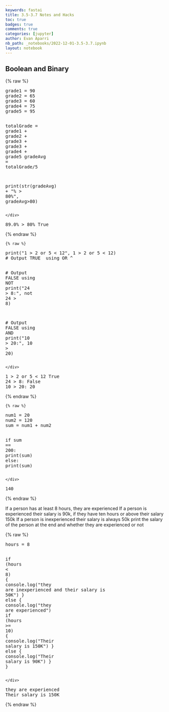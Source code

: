 ```yaml
---
keywords: fastai
title: 3.5-3.7 Notes and Hacks
toc: true 
badges: true
comments: true
categories: [jupyter]
author: Evan Aparri
nb_path: _notebooks/2022-12-01-3.5-3.7.ipynb
layout: notebook
---
```


<!--
#################################################
### THIS FILE WAS AUTOGENERATED! DO NOT EDIT! ###
#################################################
# file to edit: _notebooks/2022-12-01-3.5-3.7.ipynb
-->

<div class="container" id="notebook-container">
        
<div class="cell border-box-sizing text_cell rendered"><div class="inner_cell">
<div class="text_cell_render border-box-sizing rendered_html">
<h2 id="Boolean-and-Binary">Boolean and Binary<a class="anchor-link" href="#Boolean-and-Binary"> </a></h2>
</div>
</div>
</div>
    {% raw %}
    
<div class="cell border-box-sizing code_cell rendered">
<div class="input">

<div class="inner_cell">
    <div class="input_area">
<div class=" highlight hl-javascript"><pre><span></span><span class="nx">grade1</span> <span class="o">=</span> <span class="mf">90</span>
<span class="nx">grade2</span> <span class="o">=</span> <span class="mf">65</span>
<span class="nx">grade3</span> <span class="o">=</span> <span class="mf">60</span>
<span class="nx">grade4</span> <span class="o">=</span> <span class="mf">75</span>
<span class="nx">grade5</span> <span class="o">=</span> <span class="mf">95</span>

<span class="nx">totalGrade</span> <span class="o">=</span> <span class="nx">grade1</span> <span class="o">+</span> <span class="nx">grade2</span> <span class="o">+</span> <span class="nx">grade3</span> <span class="o">+</span> <span class="nx">grade3</span> <span class="o">+</span> <span class="nx">grade4</span> <span class="o">+</span> <span class="nx">grade5</span>
<span class="nx">gradeAvg</span> <span class="o">=</span> <span class="nx">totalGrade</span><span class="o">/</span><span class="mf">5</span>

<span class="nx">print</span><span class="p">(</span><span class="nx">str</span><span class="p">(</span><span class="nx">gradeAvg</span><span class="p">)</span> <span class="o">+</span> <span class="s2">&quot;% &gt; 80%&quot;</span><span class="p">,</span> <span class="nx">gradeAvg</span><span class="o">&gt;</span><span class="mf">80</span><span class="p">)</span>
</pre></div>

    </div>
</div>
</div>

<div class="output_wrapper">
<div class="output">

<div class="output_area">

<div class="output_subarea output_stream output_stdout output_text">
<pre>89.0% &gt; 80% True
</pre>
</div>
</div>

</div>
</div>

</div>
    {% endraw %}

    {% raw %}
    
<div class="cell border-box-sizing code_cell rendered">
<div class="input">

<div class="inner_cell">
    <div class="input_area">
<div class=" highlight hl-javascript"><pre><span></span><span class="nx">print</span><span class="p">(</span><span class="s2">&quot;1 &gt; 2 or 5 &lt; 12&quot;</span><span class="p">,</span> <span class="mf">1</span> <span class="o">&gt;</span> <span class="mf">2</span> <span class="nx">or</span> <span class="mf">5</span> <span class="o">&lt;</span> <span class="mf">12</span><span class="p">)</span>
<span class="err">#</span> <span class="nx">Output</span> <span class="nx">TRUE</span>  <span class="nx">using</span> <span class="nx">OR</span> <span class="o">^</span>


<span class="err">#</span> <span class="nx">Output</span> <span class="nx">FALSE</span> <span class="nx">using</span> <span class="nx">NOT</span>
<span class="nx">print</span><span class="p">(</span><span class="s2">&quot;24 &gt; 8:&quot;</span><span class="p">,</span> <span class="nx">not</span> <span class="mf">24</span> <span class="o">&gt;</span> <span class="mf">8</span><span class="p">)</span>

<span class="err">#</span> <span class="nx">Output</span> <span class="nx">FALSE</span> <span class="nx">using</span> <span class="nx">AND</span>
<span class="nx">print</span><span class="p">(</span><span class="s2">&quot;10 &gt; 20:&quot;</span><span class="p">,</span> <span class="mf">10</span> <span class="o">&gt;</span> <span class="mf">20</span><span class="p">)</span>
</pre></div>

    </div>
</div>
</div>

<div class="output_wrapper">
<div class="output">

<div class="output_area">

<div class="output_subarea output_stream output_stdout output_text">
<pre>1 &gt; 2 or 5 &lt; 12 True
24 &gt; 8: False
10 &gt; 20: 20
</pre>
</div>
</div>

</div>
</div>

</div>
    {% endraw %}

    {% raw %}
    
<div class="cell border-box-sizing code_cell rendered">
<div class="input">

<div class="inner_cell">
    <div class="input_area">
<div class=" highlight hl-javascript"><pre><span></span><span class="nx">num1</span> <span class="o">=</span> <span class="mf">20</span>
<span class="nx">num2</span> <span class="o">=</span> <span class="mf">120</span>
<span class="nx">sum</span> <span class="o">=</span> <span class="nx">num1</span> <span class="o">+</span> <span class="nx">num2</span>

<span class="k">if</span> <span class="nx">sum</span> <span class="o">==</span> <span class="mf">200</span><span class="o">:</span>
    <span class="nx">print</span><span class="p">(</span><span class="nx">sum</span><span class="p">)</span>
<span class="k">else</span><span class="o">:</span>
    <span class="nx">print</span><span class="p">(</span><span class="nx">sum</span><span class="p">)</span>
</pre></div>

    </div>
</div>
</div>

<div class="output_wrapper">
<div class="output">

<div class="output_area">

<div class="output_subarea output_stream output_stdout output_text">
<pre>140
</pre>
</div>
</div>

</div>
</div>

</div>
    {% endraw %}

<div class="cell border-box-sizing text_cell rendered"><div class="inner_cell">
<div class="text_cell_render border-box-sizing rendered_html">
<p>If a person has at least 8 hours, they are experienced
If a person is experienced their salary is 90k, if they have ten hours or above their salary 150k
If a person is inexperienced their salary is always 50k
print the salary of the person at the end and whether they are experienced or not</p>

</div>
</div>
</div>
    {% raw %}
    
<div class="cell border-box-sizing code_cell rendered">
<div class="input">

<div class="inner_cell">
    <div class="input_area">
<div class=" highlight hl-javascript"><pre><span></span><span class="nx">hours</span> <span class="o">=</span> <span class="mf">8</span>

<span class="k">if</span> <span class="p">(</span><span class="nx">hours</span> <span class="o">&lt;</span> <span class="mf">8</span><span class="p">)</span>
<span class="p">{</span>
    <span class="nx">console</span><span class="p">.</span><span class="nx">log</span><span class="p">(</span><span class="s2">&quot;they are inexperienced and their salary is 50K&quot;</span><span class="p">)</span>
<span class="p">}</span>
<span class="k">else</span>
<span class="p">{</span>
    <span class="nx">console</span><span class="p">.</span><span class="nx">log</span><span class="p">(</span><span class="s2">&quot;they are experienced&quot;</span><span class="p">)</span>
    <span class="k">if</span> <span class="p">(</span><span class="nx">hours</span> <span class="o">&gt;=</span> <span class="mf">10</span><span class="p">)</span>
    <span class="p">{</span>
        <span class="nx">console</span><span class="p">.</span><span class="nx">log</span><span class="p">(</span><span class="s2">&quot;Their salary is 150K&quot;</span><span class="p">)</span>
    <span class="p">}</span>
    <span class="k">else</span>
    <span class="p">{</span>
        <span class="nx">console</span><span class="p">.</span><span class="nx">log</span><span class="p">(</span><span class="s2">&quot;Their salary is 90K&quot;</span><span class="p">)</span>
    <span class="p">}</span>
<span class="p">}</span>
</pre></div>

    </div>
</div>
</div>

<div class="output_wrapper">
<div class="output">

<div class="output_area">

<div class="output_subarea output_stream output_stdout output_text">
<pre>they are experienced
Their salary is 150K
</pre>
</div>
</div>

</div>
</div>

</div>
    {% endraw %}

</div>
 

